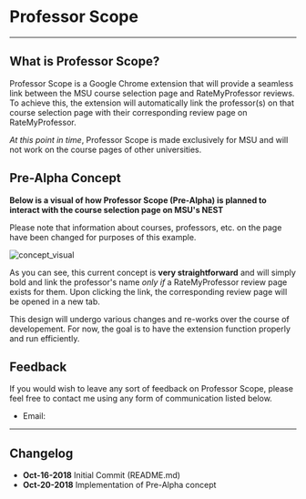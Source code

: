 # Professor Scope

---
## What is Professor Scope?
Professor Scope is a Google Chrome extension that will provide a seamless link between the MSU course selection page and RateMyProfessor reviews. To achieve this, the extension will automatically link the professor(s) on that course selection page with their corresponding review page on RateMyProfessor.

*At this point in time*, Professor Scope is made exclusively for MSU and will not work on the course pages of other universities.


## Pre-Alpha Concept
**Below is a visual of how Professor Scope (Pre-Alpha) is planned to interact with the course selection page on MSU's NEST**

Please note that information about courses, professors, etc. on the page have been changed for purposes of this example.

![concept_visual](https://i.gyazo.com/40665ee2cdc508355844681513b8bc27.png "Pre-Alpha Concept")

As you can see, this current concept is **very straightforward** and will simply bold and link the professor's name *only if* a RateMyProfessor review page exists for them. Upon clicking the link, the corresponding review page will be opened in a new tab. 

This design will undergo various changes and re-works over the course of developement. For now, the goal is to have the extension function properly and run efficiently.

## Feedback
If you would wish to leave any sort of feedback on Professor Scope, please feel free to contact me using any form of communication listed below. 

* Email:

---
## Changelog
* **Oct-16-2018** Initial Commit (README.md)
* **Oct-20-2018** Implementation of Pre-Alpha concept
